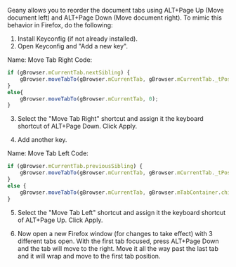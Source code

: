 Geany allows you to reorder the document tabs using ALT+Page Up (Move document left) and ALT+Page Down (Move document right). To mimic this behavior in Firefox, do the following:

1. Install Keyconfig (if not already installed).
2. Open Keyconfig and "Add a new key".

Name: Move Tab Right
Code:
```javascript
if (gBrowser.mCurrentTab.nextSibling) {
    gBrowser.moveTabTo(gBrowser.mCurrentTab, gBrowser.mCurrentTab._tPos + 1);
}
else{
    gBrowser.moveTabTo(gBrowser.mCurrentTab, 0);
}
```

3. Select the "Move Tab Right" shortcut and assign it the keyboard shortcut of ALT+Page Down. Click Apply.

4. Add another key.

Name: Move Tab Left
Code:
```javascript
if (gBrowser.mCurrentTab.previousSibling) {
    gBrowser.moveTabTo(gBrowser.mCurrentTab, gBrowser.mCurrentTab._tPos - 1);
}
else {
    gBrowser.moveTabTo(gBrowser.mCurrentTab, gBrowser.mTabContainer.childNodes.length - 1);
}
```

5. Select the "Move Tab Left" shortcut and assign it the keyboard shortcut of ALT+Page Up. Click Apply.

4. Now open a new Firefox window (for changes to take effect) with 3 different tabs open. With the first tab focused, press ALT+Page Down and the tab will move to the right. Move it all the way past the last tab and it will wrap and move to the first tab position.